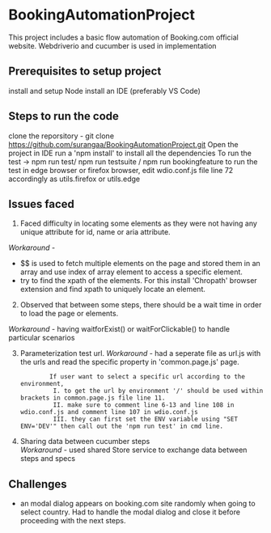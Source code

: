 # BookingAutomationProject

This project includes a basic flow automation of Booking.com official website. Webdriverio and cucumber is used in implementation

## Prerequisites to setup project
install and setup Node
install an IDE (preferably VS Code)


## Steps to run the code
clone the reporsitory -  git clone https://github.com/surangaa/BookingAutomationProject.git
Open the project in IDE
run a 'npm install' to install all the dependencies
To run the test -> npm run test/ npm run testsuite / npm run bookingfeature 
to run the test in edge browser or firefox browser, edit wdio.conf.js file line 72 accordingly as utils.firefox or utils.edge

## Issues faced

1. Faced difficulty in locating some elements as they were not having any unique attribute for id, name or aria attribute.

*Workaround -*
- $$ is used to fetch multiple elements on the page and stored them in an array and use index of array element to access a specific element.
- try to find the xpath of the elements. For this install 'Chropath' browser extension and find xpath to uniquely locate an element.

2. Observed that between some steps, there should be a wait time in order to load the page or elements.

*Workaround -* having waitforExist() or waitForClickable() to handle particular scenarios

3. Parameterization test url.
*Workaround -* had a seperate file as url.js with the urls and read the specific property in 'common.page.js' page.

               If user want to select a specific url according to the environment, 
                I. to get the url by environment '/' should be used within brackets in common.page.js file line 11. 
                II. make sure to comment line 6-13 and line 108 in wdio.conf.js and comment line 107 in wdio.conf.js
                III. they can first set the ENV variable using "SET ENV='DEV'" then call out the 'npm run test' in cmd line.
       

4. Sharing data between cucumber steps       
*Workaround -*  used shared Store service to exchange data between steps and specs    


## Challenges
- an modal dialog appears on booking.com site randomly when going to select country. Had to handle the modal dialog and close it before proceeding with the next steps. 



